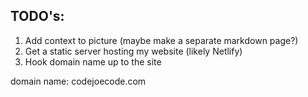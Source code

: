 ## TODO's:

1. Add context to picture (maybe make a separate markdown page?)
2. Get a static server hosting my website (likely Netlify)
3. Hook domain name up to the site

domain name: codejoecode.com

